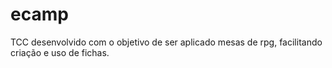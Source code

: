 # ecamp
TCC desenvolvido com o objetivo de ser aplicado mesas de rpg, facilitando criação e uso de fichas.
